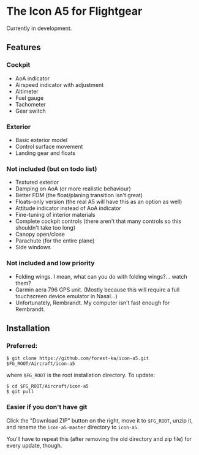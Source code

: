 # The Icon A5 for Flightgear

Currently in development.

## Features

### Cockpit

* AoA indicator
* Airspeed indicator with adjustment
* Altimeter
* Fuel gauge
* Tachometer
* Gear switch

###  Exterior

* Basic exterior model
* Control surface movement
* Landing gear and floats

### Not included (but on todo list)

* Textured exterior
* Damping on AoA (or more realistic behaviour)
* Better FDM (the float/planing transition isn't great)
* Floats-only version (the real A5 will have this as an option as well)
* Attitude indicator instead of AoA indicator
* Fine-tuning of interior materials
* Complete cockpit controls (there aren't that many controls so this shouldn't take too long)
* Canopy open/close
* Parachute (for the entire plane)
* Side windows

### Not included and low priority

* Folding wings. I mean, what can you do with folding wings?... watch them?
* Garmin aera 796 GPS unit. (Mostly because this will require a full touchscreen device emulator in Nasal...)
* Unfortunately, Rembrandt. My computer isn't fast enough for Rembrandt.

## Installation

### Preferred:

    $ git clone https://github.com/forest-ka/icon-a5.git $FG_ROOT/Aircraft/icon-a5

where `$FG_ROOT` is the root installation directory. To update:

    $ cd $FG_ROOT/Aircraft/icon-a5
    $ git pull

### Easier if you don't have git

Click the "Download ZIP" button on the right, move it to `$FG_ROOT`, unzip it, and rename the
`icon-a5-master` directory to `icon-a5`.

You'll have to repeat this (after removing the old directory and zip file) for every update, though.
